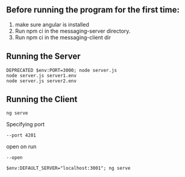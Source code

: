 
## Before running the program for the first time:

1. make sure angular is installed
2. Run npm ci in the messaging-server directory.
3. Run npm ci in the messaging-client dir


## Running the Server

    DEPRECATED $env:PORT=3000; node server.js
    node server.js server1.env
    node server.js server2.env



## Running the Client

    ng serve

Specifying port

    --port 4201

open on run

    --open

    $env:DEFAULT_SERVER="localhost:3001"; ng serve